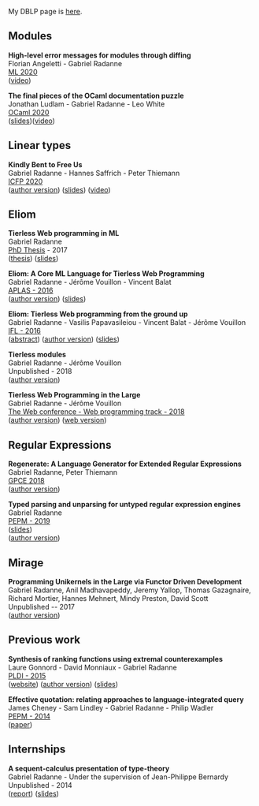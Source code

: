
My DBLP page is [here][DBLP].

[DBLP]: http://dblp.uni-trier.de/pers/hd/r/Radanne:Gabriel

## Modules

**High-level error messages for modules through diffing**  
Florian Angeletti - Gabriel Radanne  
[ML 2020](https://icfp20.sigplan.org/details/mlfamilyworkshop-2020-papers/3/High-level-error-messages-for-modules-through-diffing)  
([video](https://www.youtube.com/watch?v=n3eS-yuSJ_U))

**The final pieces of the OCaml documentation puzzle**  
Jonathan Ludlam - Gabriel Radanne - Leo White  
[OCaml 2020](https://icfp20.sigplan.org/details/ocaml-2020-papers/4/The-final-pieces-of-the-OCaml-documentation-puzzle)  
([slides](papers/odoc-ocaml2020-talk/index.html))([video](https://www.youtube.com/watch?v=wVyZ-KveN-w))

## Linear types

**Kindly Bent to Free Us**  
Gabriel Radanne - Hannes Saffrich - Peter Thiemann  
[ICFP 2020](https://icfp20.sigplan.org/details/icfp-2020-papers/25/Kindly-Bent-to-Free-Us)  
([author version](https://arxiv.org/abs/1908.09681))
([slides](papers/affe/slides-icfp.pdf))
([video](https://www.youtube.com/watch?v=i9wgeX7e-nc&t=2580s))

## Eliom

**Tierless Web programming in ML**  
Gabriel Radanne  
[PhD Thesis](phdthesis.html) - 2017  
([thesis](papers/phdthesis.pdf))
([slides](papers/talk_phdthesis.pdf))

**Eliom: A Core ML Language for Tierless Web Programming**  
Gabriel Radanne - Jérôme Vouillon - Vincent Balat  
[APLAS - 2016](http://soict.hust.edu.vn/~aplas2016/)  
([author version](https://hal.archives-ouvertes.fr/hal-01349774))
([slides](papers/eliom/talk_aplas.pdf))

**Eliom: Tierless Web programming from the ground up**  
Gabriel Radanne - Vasilis Papavasileiou - Vincent Balat - Jérôme Vouillon  
[IFL - 2016](https://dtai.cs.kuleuven.be/events/ifl2016/)  
([abstract](papers/eliom/ifl_abstract.pdf))
([author version](https://hal.archives-ouvertes.fr/hal-01407898))
([slides](https://hal.archives-ouvertes.fr/hal-01407898/file/slides.pdf))

**Tierless modules**  
Gabriel Radanne - Jérôme Vouillon  
Unpublished - 2018  
([author version](https://hal.archives-ouvertes.fr/hal-01485362))

**Tierless Web Programming in the Large**  
Gabriel Radanne - Jérôme Vouillon  
[The Web conference - Web programming track - 2018](https://www2018.thewebconf.org/)  
([author version](papers/eliom/web2018.pdf))
([web version](http://delivery.acm.org/10.1145/3190000/3185953/p681-radanne.html?ip=132.230.195.187&id=3185953&acc=OPENTOC&key=2BA2C432AB83DA15%2E4191B95BD496D1F1%2E4D4702B0C3E38B35%2E4DD68F0663C025AA&__acm__=1525446033_336a85ca56d736713a7dc47b3aa5df19#))

## Regular Expressions

**Regenerate: A Language Generator for Extended Regular Expressions**  
Gabriel Radanne, Peter Thiemann  
[GPCE 2018](https://conf.researchr.org/track/gpce-2018/gpce-2018)  
([author version](papers/regenerate/gpce18.pdf))  

**Typed parsing and unparsing for untyped regular expression engines**  
Gabriel Radanne  
[PEPM - 2019](https://popl19.sigplan.org/track/pepm-2019-papers)  
([slides](papers/tyre/talk_pepm.pdf))  
([author version](papers/tyre/tyre_paper.pdf))

## Mirage

**Programming Unikernels in the Large via Functor Driven Development**  
Gabriel Radanne, Anil Madhavapeddy, Jeremy Yallop, Thomas Gazagnaire,
Richard Mortier, Hannes Mehnert, Mindy Preston, David Scott  
Unpublished -- 2017  
([author version](https://arxiv.org/abs/1905.02529))

## Previous work

**Synthesis of ranking functions using extremal counterexamples**  
Laure Gonnord - David Monniaux - Gabriel Radanne  
[PLDI - 2015](http://conf.researchr.org/home/pldi2015)  
([website](http://termite-analyser.github.io/))
([author version](https://hal.archives-ouvertes.fr/hal-01144622))
([slides](papers/termite_long.pdf))

**Effective quotation: relating approaches to language-integrated query**  
James Cheney - Sam Lindley - Gabriel Radanne - Philip Wadler  
[PEPM - 2014](http://www.program-transformation.org/PEPM14)  
([paper](http://homepages.inf.ed.ac.uk/slindley/papers/effquot.pdf))

## Internships

**A sequent-calculus presentation of type-theory**  
Gabriel Radanne - Under the supervision of Jean-Philippe Bernardy  
Unpublished - 2014  
([report](papers/seqstyle/report.pdf))
([slides](papers/seqstyle/talk.pdf))
